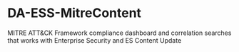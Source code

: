 # DA-ESS-MitreContent
MITRE ATT&amp;CK Framework compliance dashboard and correlation searches that works with Enterprise Security and ES Content Update

